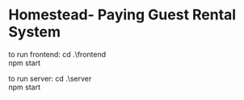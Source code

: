 # Homestead- Paying Guest Rental System

to run frontend:
cd .\frontend\
npm start


to run server:
cd .\server\
npm start
